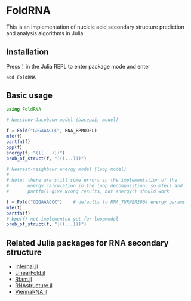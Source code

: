 # FoldRNA

This is an implementation of nucleic acid secondary structure
prediction and analysis algorithms in Julia.

## Installation

Press `]` in the Julia REPL to enter package mode and enter

```
add FoldRNA
```


## Basic usage

```julia
using FoldRNA

# Nussinov-Jacobson model (basepair model)

f = Fold("GGGAAACCC", RNA_BPMODEL)
mfe(f)
partfn(f)
bpp(f)
energy(f, "(((...)))")
prob_of_struct(f, "(((...)))")

# Nearest-neighbour energy model (loop model)
#
# Note: there are still some errors in the implementation of the
#       energy calculation in the loop decomposition, so mfe() and
#       partfn() give wrong results, but energy() should work

f = Fold("GGGAAACCC")    # defaults to RNA_TURNER2004 energy params
mfe(f)
partfn(f)
# bpp(f) not implemented yet for loopmodel
prob_of_struct(f, "(((...)))")
```

## Related Julia packages for RNA secondary structure

- [Infernal.jl](https://github.com/cossio/Infernal.jl)
- [LinearFold.jl](https://github.com/marcom/LinearFold.jl)
- [Rfam.jl](https://github.com/cossio/Rfam.jl)
- [RNAstructure.jl](https://github.com/marcom/RNAstructure.jl)
- [ViennaRNA.jl](https://github.com/marcom/ViennaRNA.jl)
